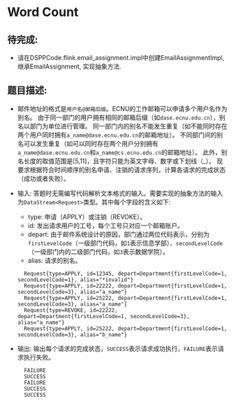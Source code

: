 # Word Count

## 待完成:

* 请在DSPPCode.flink.email_assignment.impl中创建EmailAssignmentImpl, 继承EmailAssignment, 实现抽象方法.

## 题目描述:

* 邮件地址的格式是`用户名@邮箱后缀`。ECNU的工作邮箱可以申请多个用户名作为别名。
  由于同一部门的用户拥有相同的邮箱后缀（如`dase.ecnu.edu.cn`），别名以部门为单位进行管理。
  同一部门内的别名不能发生重复（如不能同时存在两个用户同时拥有`a_name@dase.ecnu.edu.cn`的邮箱地址）。
  不同部门间的别名可以发生重复（如可以同时存在两个用户分别拥有`a_name@dase.ecnu.edu.cn`和`a_name@cs.ecnu.edu.cn`的邮箱地址）。
  此外，别名长度的取值范围是[5,11]，且字符只能为英文字母、数字或下划线（_）。
  现要求根据符合时间顺序的别名申请、注销的请求序列，计算各请求的完成状态（成功或者失败）。

* 输入:
  答题时无需编写代码解析文本格式的输入。需要实现的抽象方法的输入为`DataStream<Request>`类型。其中每个字段的含义如下:
    * type: 申请（APPLY）或注销（REVOKE）。
    * id: 发出请求用户的工号，每个工号只对应一个邮箱账户。
    * depart: 由于邮件系统设计的原因，部门通过两位代码表示，分别为`firstLevelCode`（一级部门代码，如`1`表示信息学部）、`secondLevelCode`（一级部门内的二级部门代码，如`3`表示数据学院）。
    * alias: 请求的别名。
  ```
    Request{type=APPLY, id=12345, depart=Department{firstLevelCode=1, secondLevelCode=1}, alias="*invalid"}
    Request{type=APPLY, id=22222, depart=Department{firstLevelCode=1, secondLevelCode=3}, alias="a_name"}
    Request{type=APPLY, id=25222, depart=Department{firstLevelCode=1, secondLevelCode=3}, alias="a_name"}
    Request{type=REVOKE, id=22222, depart=Department{firstLevelCode=1, secondLevelCode=3}, alias="a_name"}
    Request{type=APPLY, id=25222, depart=Department{firstLevelCode=1, secondLevelCode=3}, alias="b_name"}
  ```

* 输出:
  输出每个请求的完成状态，`SUCCESS`表示请求成功执行，`FAILURE`表示请求执行失败。
  ```
    FAILURE
    SUCCESS
    FAILURE
    SUCCESS
    SUCCESS
  ```
